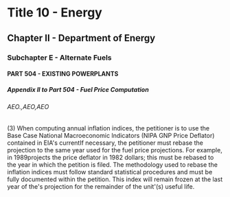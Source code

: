 
# Title 10 - Energy
## Chapter II - Department of Energy
### Subchapter E - Alternate Fuels
#### PART 504 - EXISTING POWERPLANTS
##### Appendix II to Part 504 - Fuel Price Computation
###### AEO.,AEO,AEO

(3) When computing annual inflation indices, the petitioner is to use the Base Case National Macroeconomic Indicators (NIPA GNP Price Deflator) contained in EIA's currentIf necessary, the petitioner must rebase the projection to the same year used for the fuel price projections. For example, in 1989projects the price deflator in 1982 dollars; this must be rebased to the year in which the petition is filed. The methodology used to rebase the inflation indices must follow standard statistical procedures and must be fully documented within the petition. This index will remain frozen at the last year of the's projection for the remainder of the unit'(s) useful life.
